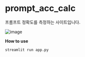 # prompt_acc_calc
프롬프트 정확도를 측정하는 사이트입니다.

![image](https://github.com/user-attachments/assets/5399a3b4-40ee-4ac8-aa0e-eb199f4b0e4f)

**How to use**
```
streamlit run app.py
```
